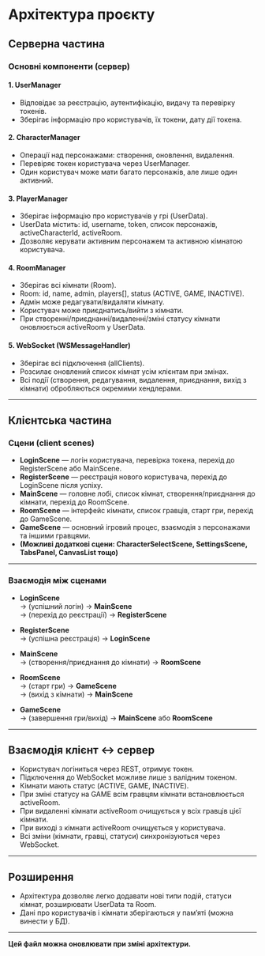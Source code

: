 # Архітектура проєкту

## Серверна частина

### Основні компоненти (сервер)

#### 1. UserManager

- Відповідає за реєстрацію, аутентифікацію, видачу та перевірку токенів.
- Зберігає інформацію про користувачів, їх токени, дату дії токена.

#### 2. CharacterManager

- Операції над персонажами: створення, оновлення, видалення.
- Перевіряє токен користувача через UserManager.
- Один користувач може мати багато персонажів, але лише один активний.

#### 3. PlayerManager

- Зберігає інформацію про користувачів у грі (UserData).
- UserData містить: id, username, token, список персонажів, activeCharacterId, activeRoom.
- Дозволяє керувати активним персонажем та активною кімнатою користувача.

#### 4. RoomManager

- Зберігає всі кімнати (Room).
- Room: id, name, admin, players[], status (ACTIVE, GAME, INACTIVE).
- Адмін може редагувати/видаляти кімнату.
- Користувач може приєднатись/вийти з кімнати.
- При створенні/приєднанні/видаленні/зміні статусу кімнати оновлюється activeRoom у UserData.

#### 5. WebSocket (WSMessageHandler)

- Зберігає всі підключення (allClients).
- Розсилає оновлений список кімнат усім клієнтам при змінах.
- Всі події (створення, редагування, видалення, приєднання, вихід з кімнати) обробляються окремими хендлерами.

---

## Клієнтська частина

### Сцени (client scenes)

- **LoginScene** — логін користувача, перевірка токена, перехід до RegisterScene або MainScene.
- **RegisterScene** — реєстрація нового користувача, перехід до LoginScene після успіху.
- **MainScene** — головне лобі, список кімнат, створення/приєднання до кімнати, перехід до RoomScene.
- **RoomScene** — інтерфейс кімнати, список гравців, старт гри, перехід до GameScene.
- **GameScene** — основний ігровий процес, взаємодія з персонажами та іншими гравцями.
- **(Можливі додаткові сцени: CharacterSelectScene, SettingsScene, TabsPanel, CanvasList тощо)**

---

### Взаємодія між сценами

- **LoginScene**  
  → (успішний логін) → **MainScene**  
  → (перехід до реєстрації) → **RegisterScene**

- **RegisterScene**  
  → (успішна реєстрація) → **LoginScene**

- **MainScene**  
  → (створення/приєднання до кімнати) → **RoomScene**

- **RoomScene**  
  → (старт гри) → **GameScene**  
  → (вихід з кімнати) → **MainScene**

- **GameScene**  
  → (завершення гри/вихід) → **MainScene** або **RoomScene**

---

## Взаємодія клієнт ↔ сервер

- Користувач логіниться через REST, отримує токен.
- Підключення до WebSocket можливе лише з валідним токеном.
- Кімнати мають статус (ACTIVE, GAME, INACTIVE).
- При зміні статусу на GAME всім гравцям кімнати встановлюється activeRoom.
- При видаленні кімнати activeRoom очищується у всіх гравців цієї кімнати.
- При виході з кімнати activeRoom очищується у користувача.
- Всі зміни (кімнати, гравці, статуси) синхронізуються через WebSocket.

---

## Розширення

- Архітектура дозволяє легко додавати нові типи подій, статуси кімнат, розширювати UserData та Room.
- Дані про користувачів і кімнати зберігаються у памʼяті (можна винести у БД).

---

**Цей файл можна оновлювати при зміні архітектури.**
